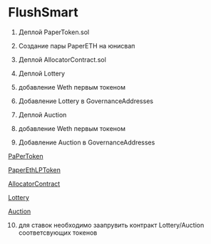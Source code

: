 # FlushSmart

1) Деплой PaperToken.sol

2) Создание пары PaperETH на юнисвап

3) Деплой AllocatorContract.sol

4) Деплой Lottery

5) добавление Weth первым токеном

6) Добавление Lottery в GovernanceAddresses

7) Деплой Auction

8) добавление Weth первым токеном

9) Добавление Auction в GovernanceAddresses

[PaPerToken](https://rinkeby.etherscan.io/address/0x2cbef5b1356456a2830dfef6393daca2b3dfb7a5)


[PaperEthLPToken](https://rinkeby.etherscan.io/address/0xf6386a331c271f8951b160c4fa550d059e111582#code)


[AllocatorContract](https://rinkeby.etherscan.io/address/0xdfea0cf794b098dd875b1940110ed3933d92c04e#code)


[Lottery](https://rinkeby.etherscan.io/address/0x8df1121582f3c40d2ea0d041769b7f28d23e2731#code)


[Auction](https://rinkeby.etherscan.io/address/0xa43278ff648fd106dbfdf7e88994c21fa42683d8#code)

10) для ставок необходимо заапрувить контракт Lottery/Auction  соответсвующих токенов
